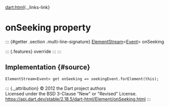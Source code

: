 [dart:html](../../dart-html/dart-html-library){._links-link}

onSeeking property
==================

::: {#getter .section .multi-line-signature}
[ElementStream](../elementstream-class)\<[Event](../event-class)\>
onSeeking

::: {.features}
override
:::
:::

Implementation {#source}
--------------

``` {.language-dart data-language="dart"}
ElementStream<Event> get onSeeking => seekingEvent.forElement(this);
```

::: {._attribution}
© 2012 the Dart project authors\
Licensed under the BSD 3-Clause \"New\" or \"Revised\" License.\
<https://api.dart.dev/stable/2.18.5/dart-html/Element/onSeeking.html>
:::
